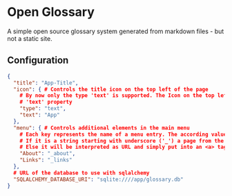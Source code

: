 # Open Glossary
A simple open source glossary system generated from markdown files - but not a static site.

## Configuration
```json
{
  "title": "App-Title",
  "icon": { # Controls the title icon on the top left of the page
    # By now only the type 'text' is supported. The Icon on the top left will be simply the text provided in the
    # 'text' property
    "type": "text",
    "text": "App"
  },
  "menu": { # Controls additional elements in the main menu
    # Each key represents the name of a menu entry. The according value describes the referenced page.
    # If it is a string starting with underscore ('_') a page from the database will be referenced.
    # Else it will be interpreted as URL and simply put into an <a> tag    
    "About": "_about",
    "Links": "_links"
  },
  # URL of the database to use with sqlalchemy
  "SQLALCHEMY_DATABASE_URI": "sqlite:////app/glossary.db"
}
```
